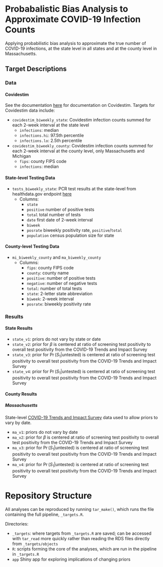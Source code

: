 # Probabalistic Bias Analysis to Approximate COVID-19 Infection Counts

Applying probabilistic bias analysis to approximate the true number of COVID-19 infections, at the state level in all states and at the county level in Massachusetts.


## Target Descriptions

### Data

#### Covidestim

See the documentation [here](covidestim.org) for documentation on Covidestim. Targets for Covidestim data include:

* `covidestim_biweekly_state`: Covidestim infection counts summed for each 2-week interval at the state level
  - `infections`: median
  - `infections.hi`: 97.5th percentile
  - `infections.lo`: 2.5th percentile
* `covidestim_biweekly_county`: Covidestim infection counts summed for each 2-week interval at the county level, only Massachusetts and Michigan
  - `fips`: county FIPS code
  - `infections`: median

#### State-level Testing Data

* `tests_biweekly_state`: PCR test results at the state-level from healthdata.gov endpoint [here](https://healthdata.gov/dataset/COVID-19-Diagnostic-Laboratory-Testing-PCR-Testing/j8mb-icvb)
    * Columns: 
      - `state`
      - `positive` number of positive tests
      - `total` total number of tests
      - `date` first date of 2-week interval
      - `biweek`
      - `posrate` biweekly positivity rate, `positive`/`total`
      - `population` census population size for state
      
#### County-level Testing Data

* `mi_biweekly_county` and `ma_biweekly_county`
  - Columns: 
      -  `fips`: county FIPS code
      - `county`: county name 
      - `positive`: number of positive tests
      - `negative`: number of negative tests
      - `total`: number of total tests 
      - `state`: 2-letter state abbreviation
      - `biweek`: 2-week interval
      - `posrate`: biweekly positivity rate

### Results

#### State Results 

* `state_v1`: priors do not vary by state or date
* `state_v2`: prior for $\beta$ is centered at ratio of screening test positivity to overall test positivity from the COVID-19 Trends and Impact Survey
* `state_v3`: prior for $\Pr(S_1|\text{untested})$ is centered at ratio of screening test positivity to overall test positivity from the COVID-19 Trends and Impact Survey
* `state_v4`: prior for $\Pr(S_1|\text{untested})$ is centered at ratio of screening test positivity to overall test positivity from the COVID-19 Trends and Impact Survey

#### County Results 

##### Massachusetts

State-level [COVID-19 Trends and Impact Survey](https://delphi.cmu.edu/covid19/ctis/) data used to allow priors to vary by date.

* `ma_v1`: priors do not vary by date
* `ma_v2`: prior for $\beta$ is centered at ratio of screening test positivity to overall test positivity from the COVID-19 Trends and Impact Survey
* `ma_v3`: prior for $\Pr(S_1|\text{untested})$ is centered at ratio of screening test positivity to overall test positivity from the COVID-19 Trends and Impact Survey
* `ma_v4`: prior for $\Pr(S_1|\text{untested})$ is centered at ratio of screening test positivity to overall test positivity from the COVID-19 Trends and Impact Survey

# Repository Structure

All analyses can be reproduced by running `tar_make()`, which runs the file containing the full pipeline, `_targets.R`. 

Directories:

- `_targets`: where targets from  `_targets.R` are saved; can be accessed with `tar_read` more quickly rather than reading the RDS files directly from `_targets/objects`
- `R`: scripts forming the core of the analyses, which are run in the pipeline in  `_targets.R`
- `app` Shiny app for exploring implications of changing priors
